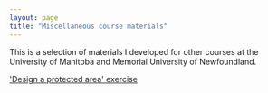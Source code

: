 ```yaml
---
layout: page
title: "Miscellaneous course materials"
---
```


This is a selection of materials I developed for other courses at the University of Manitoba and Memorial University of Newfoundland.

['Design a protected area' exercise](/courses/misc-teaching/dap-exercise.pdf)